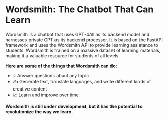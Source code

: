 # Wordsmith: The Chatbot That Can Learn

Wordsmith is a chatbot that uses GPT-4All as its backend model and harnesses private GPT as its backend processor. It is based on the FastAPI framework and uses the Wordsmith API to provide learning assistance to students. Wordsmith is trained on a massive dataset of learning materials, making it a valuable resource for students of all levels.

**Here are some of the things that Wordsmith can do:**

* 💡 Answer questions about any topic
* ✍️ Generate text, translate languages, and write different kinds of creative content
* 📈 Learn and improve over time

**Wordsmith is still under development, but it has the potential to revolutionize the way we learn.**


